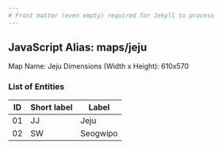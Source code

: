 ```yaml
---
# Front matter (even empty) required for Jekyll to process
---
```


## JavaScript Alias: maps/jeju

Map Name: Jeju
Dimensions (Width x Height): 610x570





### List of Entities

ID | Short label | Label
---|---|---|
01|JJ|Jeju
02|SW|Seogwipo